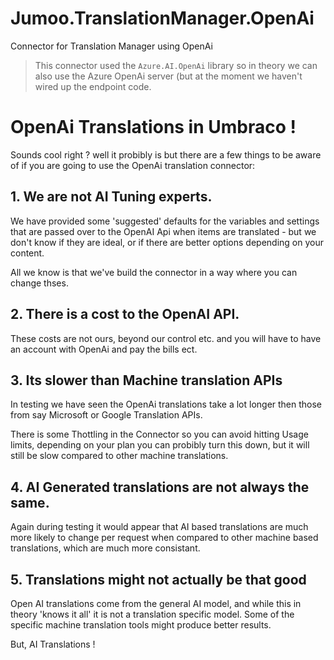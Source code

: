 # Jumoo.TranslationManager.OpenAi
Connector for Translation Manager using OpenAi

> This connector used the `Azure.AI.OpenAi` library so in theory we can also use the Azure OpenAi server (but at the moment we haven't wired up the endpoint code.

# OpenAi Translations in Umbraco ! 

Sounds cool right ? well it probibly is but there are a few things to be aware of if you are going to use the OpenAi translation connector:

## 1. We are not AI Tuning experts. 
We have provided some 'suggested' defaults for the variables and settings that are passed over to the OpenAI Api when items are translated - but we don't know if they are ideal, or if there are better options depending on your content. 

All we know is that we've build the connector in a way where you can change thses.

## 2. There is a cost to the OpenAI API.
These costs are not ours, beyond our control etc. and you will have to have an account with OpenAi and pay the bills ect. 


## 3. Its slower than Machine translation APIs
In testing we have seen the OpenAi translations take a lot longer then those from say Microsoft or Google Translation APIs. 

There is some Thottling in the Connector so you can avoid hitting Usage limits, depending on your plan you can probibly turn this down, but it will still be slow compared to other machine translations.

## 4. AI Generated translations are not always the same.
Again during testing it would appear that AI based translations are much more likely to change per request when compared to other machine based translations, which are much more consistant.

## 5. Translations might not actually be that good
Open AI translations come from the general AI model, and while this in theory 'knows it all' it is not a translation specific model. Some of the specific machine translation tools might produce better results. 


But, AI Translations !
